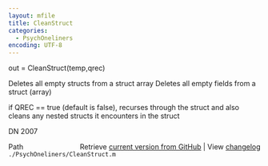 ```yaml
---
layout: mfile
title: CleanStruct
categories:
  - PsychOneliners
encoding: UTF-8
---
```


out = CleanStruct(temp,qrec)

Deletes all empty structs from a struct array
Deletes all empty fields from a struct (array)

if QREC == true (default is false), recurses through the struct and also
cleans any nested structs it encounters in the struct

DN    2007


<div class="code_header" style="text-align:right;">
  <span style="float:left;">Path&nbsp;&nbsp;</span> <span class="counter">Retrieve <a href=
  "https://raw.github.com/Psychtoolbox-3/Psychtoolbox-3/beta/./PsychOneliners/CleanStruct.m">current version from GitHub</a> | View <a href=
  "https://github.com/Psychtoolbox-3/Psychtoolbox-3/commits/beta/./PsychOneliners/CleanStruct.m">changelog</a></span>
</div>
<div class="code">
  <code>./PsychOneliners/CleanStruct.m</code>
</div>
